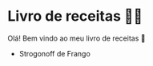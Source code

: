 # Livro de receitas :man_cook:

Olá! Bem vindo ao meu livro de receitas :wave:

- Strogonoff de Frango 
